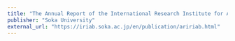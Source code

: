 ```yaml
---
title: "The Annual Report of the International Research Institute for Advanced Buddhology"
publisher: "Soka University"
external_url: "https://iriab.soka.ac.jp/en/publication/aririab.html"
---
```


